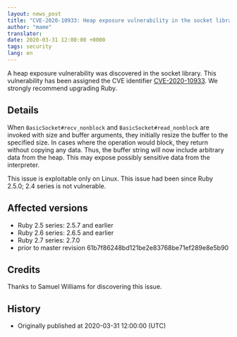```yaml
---
layout: news_post
title: "CVE-2020-10933: Heap exposure vulnerability in the socket library"
author: "mame"
translator:
date: 2020-03-31 12:00:00 +0000
tags: security
lang: en
---
```


A heap exposure vulnerability was discovered in the socket library.
This vulnerability has been assigned the CVE identifier [CVE-2020-10933](http://cve.mitre.org/cgi-bin/cvename.cgi?name=CVE-2020-10933).
We strongly recommend upgrading Ruby.

## Details

When `BasicSocket#recv_nonblock` and `BasicSocket#read_nonblock` are invoked with size and buffer arguments, they initially resize the buffer to the specified size. In cases where the operation would block, they return without copying any data. Thus, the buffer string will now include arbitrary data from the heap. This may expose possibly sensitive data from the interpreter.

This issue is exploitable only on Linux.  This issue had been since Ruby 2.5.0; 2.4 series is not vulnerable.

## Affected versions

* Ruby 2.5 series: 2.5.7 and earlier
* Ruby 2.6 series: 2.6.5 and earlier
* Ruby 2.7 series: 2.7.0
* prior to master revision 61b7f86248bd121be2e83768be71ef289e8e5b90

## Credits

Thanks to Samuel Williams for discovering this issue.

## History

* Originally published at 2020-03-31 12:00:00 (UTC)
